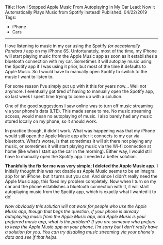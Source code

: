 Title: How I Stopped Apple Music From Autoplaying In My Car
Lead: Now it Automatically Plays Music from Spotify instead!
Published: 04/22/2019
Tags:
   - iPhone
   - Cars
---
I love listening to music in my car using the Spotify *(or occasionally Pandora )* app on my iPhone 6S. Unfortunately, most of the time, my iPhone will start playing music from the Apple Music app as soon as it establishes a bluetooth connection with my car. Sometimes it will autoplay music using the Spotify app if I was using it prior, but most of the time it defaults to Apple Music. So I would have to manually open Spotify to switch to the music I want to listen to. 

For some reason I've simply put up with it this for years now... Well not anymore. I eventually got tired of having to manually open the Spotify app, so last week I spent time trying to come up with a solution.

One of the good suggestions I saw online was to turn off music streaming via your phone's data (LTE). This made sense to me. No music streaming access, would mean no autoplaying of music. I also barely had any music stored locally on my phone, so it should work. 

In practice though, it didn't work. What was happening was that my iPhone would still open the Apple Music app after it connects to my car via bluetooth. What's worse, is that sometimes it will sit there not playing any music, or sometimes it will start playing music via the Wi-fi connection at home (like when I start up the car in the morning). Either way, I would still have to manually open the Spotify app. I needed a better solution.

**Thankfully the fix for me was very simple; I deleted the Apple Music app.** I initially thought this was not doable as Apple Music seems to be an integral app for an iPhone, but it turns out you can. And since I didn't really need the Apple Music app, this fixed my problem completely. Now when I turn on my car and the phone establishes a bluetooth connection with it, it will start autoplaying music from the Spotify app, which is exactly what I wanted it to do!

*Now obviously this solution will not work for people who use the Apple Music app, though that begs the question, if your phone is already autoplaying music from the Apple Music app, and Apple Music is your preferred music app, what is the problem? If you are someone who prefers to keep the Apple Music app on your phone, I'm sorry but I don't really have a solution for you. You can try disabling music streaming via your phone's data and see if that helps.*